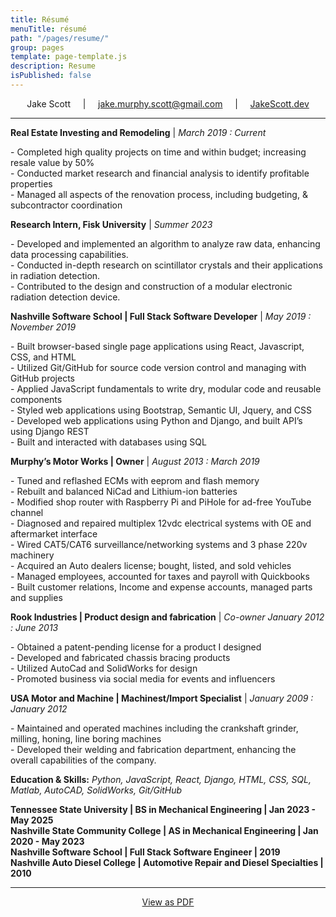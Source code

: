```yaml
---
title: Résumé
menuTitle: résumé
path: "/pages/resume/"
group: pages
template: page-template.js
description: Resume
isPublished: false
---
```


<!-- To update resume pdf, inside the Markdown file, Press F1 or Ctrl+Shift+P, Type export and select pdf -->

<!-- <div style="text-align: center; font-size: 19px">Jake Scott</div> -->
<div style="text-align: center">

<div style="text-align: center" > Jake Scott  &nbsp; &nbsp; | &nbsp; &nbsp; <a style="text-align: right" href="mailto:jake.murphy.scott@gmail.com"> jake.murphy.scott@gmail.com</a>  &nbsp; &nbsp; | &nbsp; &nbsp; <a target="_blank" rel="noopener noreferrer" href="https://jakescott.dev">JakeScott.dev</a>
 </div>
</div>

---

<!-- **JourneyPure | Admissions Coordinator** | *June 2020 : December 2020*
<p>- Managed new inquiries for admissions to JourneyPure Outpatient Programs <br />
- Maintained admission guidelines by developing and updating admission policies <br />
- Operational and administrative duties necessary to complete each admission
</p> -->

**Real Estate Investing and Remodeling** | *March 2019 : Current*
<p>
- Completed high quality projects on time and within budget; increasing resale value by 50% <br />
- Conducted market research and financial analysis to identify profitable properties <br />
- Managed all aspects of the renovation process, including budgeting, & subcontractor coordination 
</p>

**Research Intern, Fisk University** | *Summer 2023*
<p>
- Developed and implemented an algorithm to analyze raw data, enhancing data processing capabilities. <br />
- Conducted in-depth research on scintillator crystals and their applications in radiation detection. <br />
- Contributed to the design and construction of a modular electronic radiation detection device.
</p>

**Nashville Software School | Full Stack Software Developer** | *May 2019 : November 2019*
<p>
- Built browser-based single page applications using React, Javascript, CSS, and HTML  <br />
- Utilized Git/GitHub for source code version control and managing with GitHub projects  <br />
- Applied JavaScript fundamentals to write dry, modular code and reusable components  <br />
- Styled web applications using Bootstrap, Semantic UI, Jquery, and CSS  <br />
- Developed web applications using Python and Django, and built APIʼs using Django REST  <br />
- Built and interacted with databases using SQL <br />
</p>

<!-- - Collaborated on group projects reflecting real-world business problems using Agile development <br /> -->

**Murphy’s Motor Works | Owner** | *August 2013 : March 2019*

<p>
- Tuned and reflashed ECMs with eeprom and flash memory  <br />
- Rebuilt and balanced NiCad and Lithium-ion batteries  <br />
- Modified shop router with Raspberry Pi and PiHole for ad-free YouTube channel  <br />
- Diagnosed and repaired multiplex 12vdc electrical systems with OE and aftermarket interface  <br />
- Wired CAT5/CAT6 surveillance/networking systems and 3 phase 220v machinery  <br />
- Acquired an Auto dealers license; bought, listed, and sold vehicles <br />
- Managed employees, accounted for taxes and payroll with Quickbooks <br />
- Built customer relations, Income and expense accounts, managed parts and supplies <br />
</p>

**Rook Industries | Product design and fabrication** | *Co-owner January 2012 : June 2013*
<p>
- Obtained a patent-pending license for a product I designed <br />
- Developed and fabricated chassis bracing products <br />
- Utilized AutoCad and SolidWorks for design <br />
- Promoted business via social media for events and influencers
</p>

**USA Motor and Machine | Machinest/Import Specialist** | *January 2009 : January 2012*
<p>
- Maintained and operated machines including the crankshaft grinder, milling, honing, line boring machines <br />
- Developed their welding and fabrication department, enhancing the overall capabilities of the company.
</p>

**Education & Skills:** *Python, JavaScript, React, Django, HTML, CSS, SQL, Matlab, AutoCAD, SolidWorks, Git/GitHub* 

**Tennessee State University | BS in Mechanical Engineering | Jan 2023 - May 2025** <br />
**Nashville State Community College | AS in Mechanical Engineering | Jan 2020 - May 2023** <br />
**Nashville Software School | Full Stack Software Engineer | 2019** <br />
**Nashville Auto Diesel College | Automotive Repair and Diesel Specialties | 2010**

---

<center>
<a href="index.pdf" target="_blank">View as PDF</a>
</center>

